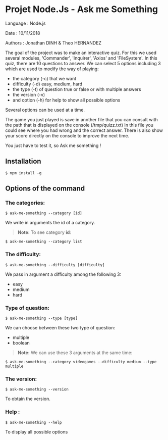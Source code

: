 # Projet Node.Js - Ask me Something

Language : Node.js

Date : 10/11/2018

Authors : Jonathan DINH & Theo HERNANDEZ
  
The goal of the project was to make an interactive quiz. For this we used several modules, 'Commander', 'Inquirer', 'Axios' and 'FileSystem'.
In this quiz, there are 10 questions to answer. We can select 5 options including 3 which are used to modify the way of playing:
 * the category (-c) that we want
 * difficulty (-d) easy, medium, hard
 * the type (-t) of question true or false or with multiple answers
 * the version (-v)
 * and option (-h) for help to show all possible options

Several options can be used at a time.

The game you just played is save in another file that you can consult with the path that is displayed on the console (/tmp/quizz.txt)
In this file you could see where you had wrong and the correct answer.
There is also show your score directly on the console to improve the next time.

You just have to test it, so Ask me something !

## Installation

    $ npm install -g

	
## Options of the command

	
### The categories:

	$ ask-me-something --category [id]
	
We write in arguments the id of a category.


> **Note:** To see category **id**:

	$ ask-me-something --category list

	
### The difficulty:

	$ ask-me-something --difficulty [difficulty]
	
We pass in argument a difficulty among the following 3:
 * easy
 * medium
 * hard

 
### Type of question:

	$ ask-me-something --type [type]
	
We can choose between these two type of question:
 * multiple
 * boolean
 
> **Note:** We can use these 3 arguments at the same time:

	$ ask-me-something --category videogames --difficulty medium --type multiple

	
### The version:

	$ ask-me-something --version

To obtain the version.


### Help :

	$ ask-me-something --help

To display all possible options